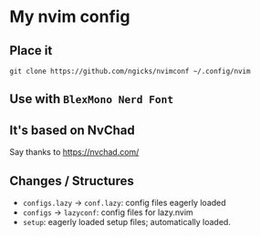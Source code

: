 # My nvim config

## Place it

```shell
git clone https://github.com/ngicks/nvimconf ~/.config/nvim
```

## Use with `BlexMono Nerd Font`

## It's based on NvChad

Say thanks to https://nvchad.com/

## Changes / Structures

- `configs.lazy` -> `conf.lazy`: config files eagerly loaded
- `configs` -> `lazyconf`: config files for lazy.nvim
- `setup`: eagerly loaded setup files; automatically loaded.
